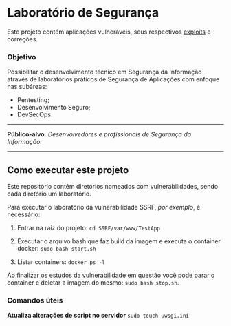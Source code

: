 # Laboratório de Segurança
Este projeto contém aplicações vulneráveis, seus respectivos [exploits](https://en.wikipedia.org/wiki/Exploit_(computer_security)) e correções.

### Objetivo
Possibilitar o desenvolvimento técnico em Segurança da Informação através de laboratórios práticos de Segurança de Aplicações com enfoque nas subáreas:
- Pentesting;
- Desenvolvimento Seguro;
- DevSecOps.

___
**Público-alvo:** _Desenvolvedores e profissionais de Segurança da Informação._
___

## Como executar este projeto
Este repositório contém diretórios nomeados com vulnerabilidades, sendo cada diretório um laboratório.

Para executar o laboratório da vulnerabilidade SSRF, _por exemplo_, é necessário:

1. Entrar na raíz do projeto:
`cd SSRF/var/www/TestApp`

2. Executar o arquivo bash que faz build da imagem e executa o container docker:
`sudo bash start.sh`

3. Listar containers:
`docker ps -l`

Ao finalizar os estudos da vulnerabilidade em questão você pode parar o container e deletar a imagem do mesmo:
```sudo bash stop.sh```.

### Comandos úteis
**Atualiza alterações de script no servidor** 
```sudo touch uwsgi.ini```